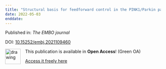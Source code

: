 ```yaml
---
title: "Structural basis for feedforward control in the PINK1/Parkin pathway."
date: 2022-05-03
enddate:
---
```


Published in: *The EMBO journal*

DOI: [10.15252/embj.2021109460](https://doi.org/10.15252/embj.2021109460)

<img src="https://upload.wikimedia.org/wikipedia/commons/thumb/9/90/Open_Access_logo_PLoS_white_green.svg/576px-Open_Access_logo_PLoS_white_green.svg.png" alt="drawing" width="50" align="left"/> &nbsp;&nbsp;&nbsp;This publication is available in **Open Access**! (Green OA)

&nbsp;&nbsp;&nbsp;[Access it freely here](https://doi.org/10.1101/2021.08.16.456440
)

